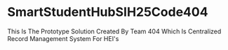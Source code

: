 # SmartStudentHubSIH25Code404
This Is The Prototype Solution Created By Team 404 Which Is Centralized Record Management System For HEI's
